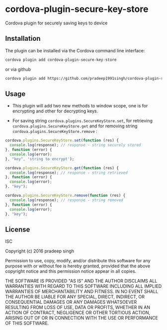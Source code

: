 # cordova-plugin-secure-key-store
Cordova plugin for securely saving keys to device

## Installation

The plugin can be installed via the Cordova command line interface:

```sh
cordova plugin add cordova-plugin-secure-key-store
```

or via github

```sh
cordova plugin add https://github.com/pradeep1991singh/cordova-plugin-secure-key-store
```

## Usage

- This plugin will add two new methods to window scope, one is for encrypting and other for decrypting keys.

- For saving string `cordova.plugins.SecureKeyStore.set`,  for retrieving `cordova.plugins.SecureKeyStore.get`
and for removing string `cordova.plugins.SecureKeyStore.remove` :

```js
cordova.plugins.SecureKeyStore.set(function (res) {
  console.log(response); // response - string securely stored
}, function (error) {
  console.log(error);
}, "key", 'string to encrypt');
```

```js
cordova.plugins.SecureKeyStore.get(function (res) {
  console.log(response); // response - string retrieved
}, function (error) {
  console.log(error);
}, "key");
```

```js
cordova.plugins.SecureKeyStore.remove(function (res) {
  console.log(response); // response - string removed
}, function (error) {
  console.log(error);
}, "key");
```

## License

ISC

Copyright (c) 2016 pradeep singh

Permission to use, copy, modify, and/or distribute this software for any
purpose with or without fee is hereby granted, provided that the above
copyright notice and this permission notice appear in all copies.

THE SOFTWARE IS PROVIDED "AS IS" AND THE AUTHOR DISCLAIMS ALL WARRANTIES
WITH REGARD TO THIS SOFTWARE INCLUDING ALL IMPLIED WARRANTIES OF
MERCHANTABILITY AND FITNESS. IN NO EVENT SHALL THE AUTHOR BE LIABLE FOR
ANY SPECIAL, DIRECT, INDIRECT, OR CONSEQUENTIAL DAMAGES OR ANY DAMAGES
WHATSOEVER RESULTING FROM LOSS OF USE, DATA OR PROFITS, WHETHER IN AN
ACTION OF CONTRACT, NEGLIGENCE OR OTHER TORTIOUS ACTION, ARISING OUT OF
OR IN CONNECTION WITH THE USE OR PERFORMANCE OF THIS SOFTWARE.


